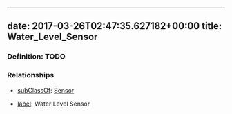 
---
date: 2017-03-26T02:47:35.627182+00:00
title: Water_Level_Sensor
---
### Definition: TODO

### Relationships

* [subClassOf](http://www.w3.org/2000/01/rdf-schema#subClassOf): [Sensor](https://brickschema.org/schema/1.0/Brick#Sensor)

* [label](http://www.w3.org/2000/01/rdf-schema#label): Water Level Sensor
